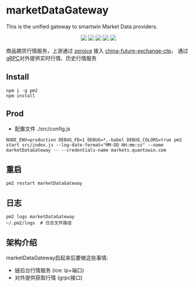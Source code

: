 # marketDataGateway
This is the unified gateway to smartwin Market Data providers.

<p align="center">
    <img src ="https://img.shields.io/badge/version-3.0.0-blueviolet.svg"/>
    <img src ="https://img.shields.io/badge/platform-windows|linux|macos-yellow.svg"/>
    <img src ="https://img.shields.io/badge/nodejs-6.0+-blue.svg" />
    <img src ="https://img.shields.io/github/workflow/status/vnpy/vnpy/Python%20application/master"/>
    <img src ="https://img.shields.io/github/license/vnpy/vnpy.svg?color=orange"/>
</p>

商品期货行情服务，上游通过 [zeroice](https://zeroc.com/) 接入 [china-future-exchange-ctp](https://github.com/ismatrix/china-future-exchange-ctp)， 通过[gRPC](https://grpc.io/)对外提供实时行情、历史行情服务

## Install
```https://github.com/ismatrix/china-future-exchange-ctp
npm i -g pm2
npm install
```

## Prod

* 配置文件 ./src/config.js
```
NODE_ENV=production DEBUG_FD=1 DEBUG=*,-babel DEBUG_COLORS=true pm2 start src/index.js --log-date-format="MM-DD HH:mm:ss" --name marketDataGateway -- --credentials-name markets.quantowin.com
```

## 重启
```
pm2 restart marketDataGateway
```

## 日志
```
pm2 logs marketDataGateway
~/.pm2/logs  # 日志文件路径
```

## 架构介绍

marketDataGateway启起来后要做这些事情:
* 链后台行情服务 (ice: ip+端口)
* 对外提供获取行情 (grpc接口)
